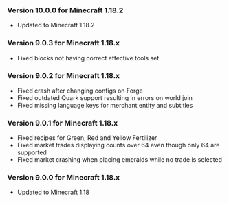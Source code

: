 ### Version 10.0.0 for Minecraft 1.18.2

- Updated to Minecraft 1.18.2

### Version 9.0.3 for Minecraft 1.18.x

- Fixed blocks not having correct effective tools set

### Version 9.0.2 for Minecraft 1.18.x

- Fixed crash after changing configs on Forge
- Fixed outdated Quark support resulting in errors on world join
- Fixed missing language keys for merchant entity and subtitles

### Version 9.0.1 for Minecraft 1.18.x

- Fixed recipes for Green, Red and Yellow Fertilizer
- Fixed market trades displaying counts over 64 even though only 64 are supported
- Fixed market crashing when placing emeralds while no trade is selected

### Version 9.0.0 for Minecraft 1.18.x

- Updated to Minecraft 1.18